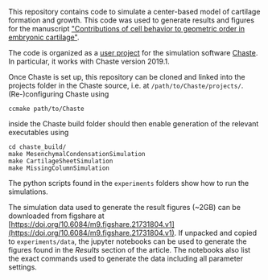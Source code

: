 This repository contains code to simulate a center-based model of cartilage formation and growth. This code was used to generate results and figures for the manuscript ["Contributions of cell behavior to geometric order in embryonic cartilage"](https://www.biorxiv.org/content/10.1101/2022.06.27.497736). 


The code is organized as a [user project](https://chaste.cs.ox.ac.uk/trac/wiki/ChasteGuides/UserProjects) for the simulation software [Chaste](https://www.cs.ox.ac.uk/chaste/ "Chaste"). In particular, it works with Chaste version 2019.1. 

Once Chaste is set up, this repository can be cloned and linked into the projects folder in the Chaste source, i.e. at `/path/to/Chaste/projects/`. (Re-)configuring Chaste using 

    ccmake path/to/Chaste
    
inside the Chaste build folder should then enable generation of the relevant executables using 

    cd chaste_build/
    make MesenchymalCondensationSimulation
    make CartilageSheetSimulation
    make MissingColumnSimulation

The python scripts found in the `experiments` folders show how to run the simulations.

The simulation data used to generate the result figures (~2GB) can be downloaded from figshare at [https://doi.org/10.6084/m9.figshare.21731804.v1](https://doi.org/10.6084/m9.figshare.21731804.v1). If unpacked and copied to `experiments/data`, the jupyter notebooks can be used to generate the figures found in the *Results* section of the article. The notebooks also list the exact commands used to generate the data including all parameter settings. 
